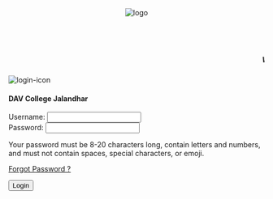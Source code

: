 <!DOCTYPE html>
<html lang="en">
<head>
    <meta charset="UTF-8">
    <meta name="viewport" content="width=device-width, initial-scale=1.0">
    <title>ERP login</title>
    <link rel="stylesheet" href="https://cdn.jsdelivr.net/npm/bootstrap@5.3.3/dist/css/bootstrap.min.css">
    <link rel="stylesheet" href="../css/style.css">
</head>
<body>
    <header class="header  sticky-top  navbar-expand-lg">
        <div>
            <img class="img-fluid text-center" src="../images/davlogo.png" alt="logo">
        </div>
    </header>
        <div id="marquee" class="container  d-flex justify-content-center  ">
            <marquee behavior="scroll" direction="left" id="marquee">
            <h5>Welcome to DAV College Jalandhar</h5></marquee>
        </div>
    <main> 
        <div id="login-container">
            <div id="div-icon" class="text-center mb-4" >
                <img id="img2"  src="../images/login-icon.png" alt="login-icon">
                <h4>DAV College Jalandhar</h4>
            </div>
            <form>
                <div class="mb-3">
                    <label for="input-username" class="form-label">Username:</label>
                    <input type="text" id="input-username" class="form-control">
                </div>
                <div class="mb-3">
                    <label for="inputPassword5" class="form-label">Password:</label>
                    <input type="password" id="inputPassword5" class="form-control" aria-describedby="passwordHelpBlock">
                    <p>Your password must be 8-20 characters long, contain letters and numbers, and must not contain spaces, special characters, or emoji.</p>
                </div>
                <div class="mb-3 text-end" >
                    <p id="p1"><a class="link-opacity-100" id="a1" href="#">Forgot Password ?</a></p>
                </div>
                <div class="d-grid gap-2" class="container-sm">
                    <button class="btn btn-secondary" type="submit" name="Login">Login</button>
                </div> 
            </form>
            </form>
        </div>   
    </main>       
</body>
</html>
